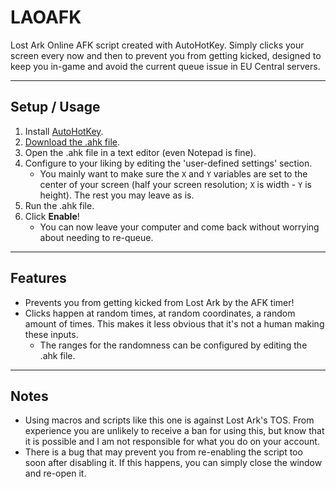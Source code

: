 # LAOAFK
Lost Ark Online AFK script created with AutoHotKey. Simply clicks your screen every now and then to prevent you from getting kicked, designed to keep you in-game and avoid the current queue issue in EU Central servers.

---

## Setup / Usage
1. Install [AutoHotKey](https://www.autohotkey.com/).
2. [Download the .ahk file](https://github.com/Logey/LAOAFK/releases/download/v1.0/laoafk.AHK).
3. Open the .ahk file in a text editor (even Notepad is fine).
4. Configure to your liking by editing the 'user-defined settings' section.
    - You mainly want to make sure the `X` and `Y` variables are set to the center of your screen (half your screen resolution; `X` is width - `Y` is height). The rest you may leave as is.
5. Run the .ahk file.
6. Click **Enable**!
   - You can now leave your computer and come back without worrying about needing to re-queue.

---

## Features
- Prevents you from getting kicked from Lost Ark by the AFK timer!
- Clicks happen at random times, at random coordinates, a random amount of times. This makes it less obvious that it's not a human making these inputs.
    - The ranges for the randomness can be configured by editing the .ahk file.

---

## Notes
- Using macros and scripts like this one is against Lost Ark's TOS. From experience you are unlikely to receive a ban for using this, but know that it is possible and I am not responsible for what you do on your account.
- There is a bug that may prevent you from re-enabling the script too soon after disabling it. If this happens, you can simply close the window and re-open it.
